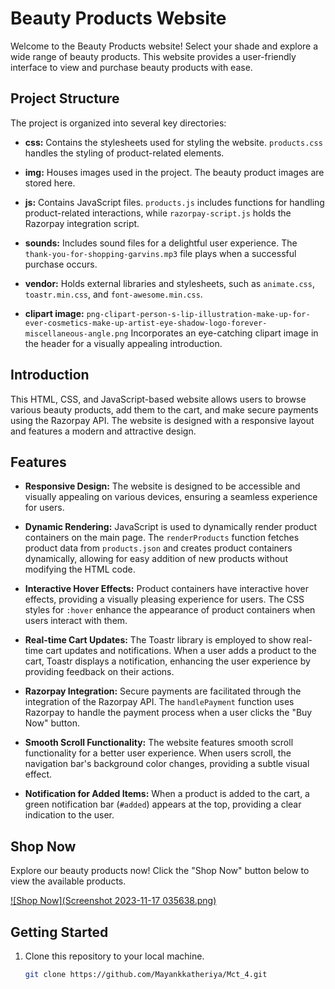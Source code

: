 # Beauty Products Website

Welcome to the Beauty Products website! Select your shade and explore a wide range of beauty products. This website provides a user-friendly interface to view and purchase beauty products with ease.

## Project Structure
The project is organized into several key directories:

- **css:** Contains the stylesheets used for styling the website. `products.css` handles the styling of product-related elements.

- **img:** Houses images used in the project. The beauty product images are stored here.

- **js:** Contains JavaScript files. `products.js` includes functions for handling product-related interactions, while `razorpay-script.js` holds the Razorpay integration script.

- **sounds:** Includes sound files for a delightful user experience. The `thank-you-for-shopping-garvins.mp3` file plays when a successful purchase occurs.

- **vendor:** Holds external libraries and stylesheets, such as `animate.css`, `toastr.min.css`, and `font-awesome.min.css`.

- **clipart image:** `png-clipart-person-s-lip-illustration-make-up-for-ever-cosmetics-make-up-artist-eye-shadow-logo-forever-miscellaneous-angle.png` Incorporates an eye-catching clipart image in the header for a visually appealing introduction.


## Introduction
This HTML, CSS, and JavaScript-based website allows users to browse various beauty products, add them to the cart, and make secure payments using the Razorpay API. The website is designed with a responsive layout and features a modern and attractive design.

## Features
- **Responsive Design:** The website is designed to be accessible and visually appealing on various devices, ensuring a seamless experience for users.

- **Dynamic Rendering:** JavaScript is used to dynamically render product containers on the main page. The `renderProducts` function fetches product data from `products.json` and creates product containers dynamically, allowing for easy addition of new products without modifying the HTML code.

- **Interactive Hover Effects:** Product containers have interactive hover effects, providing a visually pleasing experience for users. The CSS styles for `:hover` enhance the appearance of product containers when users interact with them.

- **Real-time Cart Updates:** The Toastr library is employed to show real-time cart updates and notifications. When a user adds a product to the cart, Toastr displays a notification, enhancing the user experience by providing feedback on their actions.

- **Razorpay Integration:** Secure payments are facilitated through the integration of the Razorpay API. The `handlePayment` function uses Razorpay to handle the payment process when a user clicks the "Buy Now" button.

- **Smooth Scroll Functionality:** The website features smooth scroll functionality for a better user experience. When users scroll, the navigation bar's background color changes, providing a subtle visual effect.

- **Notification for Added Items:** When a product is added to the cart, a green notification bar (`#added`) appears at the top, providing a clear indication to the user.

## Shop Now

Explore our beauty products now! Click the "Shop Now" button below to view the available products.

[![Shop Now](Screenshot 2023-11-17 035638.png)](#products-container)

## Getting Started
1. Clone this repository to your local machine.
   ```bash
   git clone https://github.com/Mayankkatheriya/Mct_4.git
